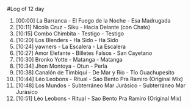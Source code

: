 #Log of 12 day

1. [00:00] La Barranca - El Fuego de la Noche - Esa Madrugada
1. [10:11] Nicola Cruz - Siku - Hacia Delante (con Chato)
1. [10:15] Combo Chimbita - Testigo - Testigo
1. [10:20] Los Blenders - Ha Sido - Ha Sido
1. [10:24] yawners - La Escalera - La Escalera
1. [10:27] Amor Elefante - Billetes Falsos - San Cayetano
1. [10:30] Bronko Yotte - Matanga - Matanga
1. [10:34] Jhon Montoya - Otun - Perla
1. [10:38] Canalón de Timbiquí - De Mar y Río - Tío Guachupesito
1. [10:44] Léo Leobons - Ritual - Sao Bento Pra Ramiro (Original Mix)
1. [10:48] Los Mundos - Subterráneo Mar Jurásico - Subterráneo Mar Jurásico
1. [10:51] Léo Leobons - Ritual - Sao Bento Pra Ramiro (Original Mix)
